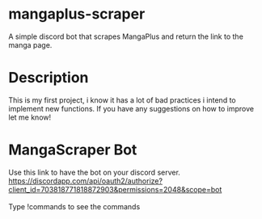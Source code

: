 # mangaplus-scraper
A simple discord bot that scrapes MangaPlus and return the link to the manga page.

# Description
This is my first project, i know it has a lot of bad practices i intend to implement new functions.
If you have any suggestions on how to improve let me know!

# MangaScraper Bot
Use this link to have the bot on your discord server.
<br>https://discordapp.com/api/oauth2/authorize?client_id=703818771818872903&permissions=2048&scope=bot</br>
<br>Type !commands to see the commands</br>
